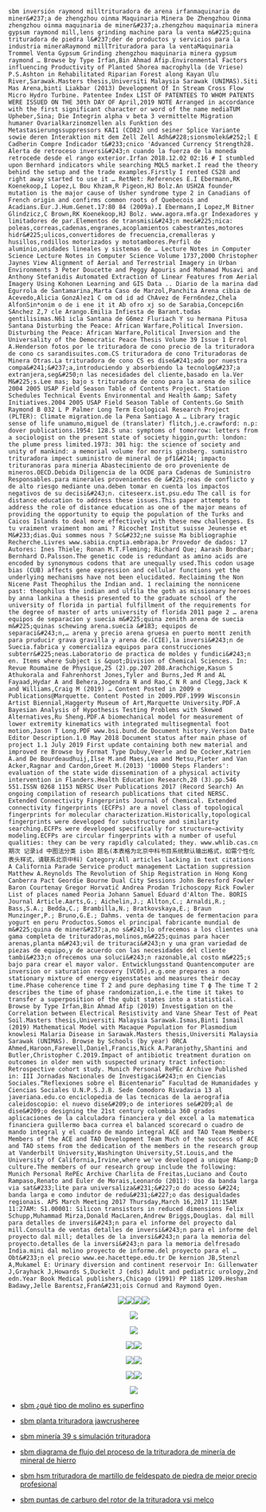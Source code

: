 
```
sbm inversión raymond milltrituradora de arena irfanmaquinaria de miner&#237;a de zhengzhou oinma Maquinaria Minera De Zhengzhou Oinma zhengzhou oinma maquinaria de miner&#237;a.zhengzhou maquinaria minera gypsum raymond mill,lens grinding machine para la venta m&#225;quina trituradora de piedra l&#237;der de productos y servicios para la industria mineraRaymond millTrituradora para la ventaMaquinaria Trommel Venta Gypsum Grinding zhengzhou maquinaria minera gypsum raymond … Browse by Type Irfan,Bin Ahmad Afip.Environmental Factors influencing Productivity of Planted Shorea macrophylla (de Vriese) P.S.Ashton in Rehabilitated Riparian Forest along Kayan Ulu River,Sarawak.Masters thesis,Universiti Malaysia Sarawak (UNIMAS).Siti Mas Arena,binti Liakbar (2013) Development Of In Stream Cross Flow Micro Hydro Turbine. Patentee Index LIST OF PATENTEES TO WHOM PATENTS WERE ISSUED ON THE 30th DAY OF April,2019 NOTE Arranged in accordance with the first significant character or word of the name mediaTUM Upheber,Sina; Die Integrin alpha v beta 3 vermittelte Migration humaner Ovarialkarzinomzellen als Funktion des Metastasierungssuppressors KAI1 (CD82) und seiner Splice Variante sowie deren Interaktion mit dem Zell Zell Adh&#228;sionsmolek&#252;l E Cadherin Compre Indicador t&#233;cnico 'Advanced Currency Strength28. Alerta de retroceso inversi&#243;n cuando la fuerza de la moneda retrocede desde el rango exterior.Irfan 2018.12.02 02:16 # I stumbled upon Bernhard indicators while searching MQL5 market.I read the theory behind the setup and the trade examples.Firstly I rented CS28 and right away started to use it … RetNet: References E.I Ebermann,RK Koenekoop,I Lopez,L Bou Khzam,R Pigeon,HJ Bolz.An USH2A founder mutation is the major cause of Usher syndrome type 2 in Canadians of French origin and confirms common roots of Quebecois and Acadians.Eur.J.Hum.Genet.17:80 84 (2009a).I Ebermann,I Lopez,M Bitner Glindzicz,C Brown,RK Koenekoop,HJ Bolz. www.agora.mfa.gr Indexadores y limitadores de par.Elementos de transmisi&#243;n mec&#225;nica: poleas,correas,cadenas,engranes,acoplamientos cabestrantes,motores hidr&#225;ulicos,convertidores de frecuencia,cremalleras y husillos,rodillos motorizados y mototambores.Perfil de aluminio,unidades lineales y sistemas de … Lecture Notes in Computer Science Lecture Notes in Computer Science Volume 1737,2000 Christopher Jaynes View Alignment of Aerial and Terrestrial Imagery in Urban Environments 3 Peter Doucette and Peggy Agouris and Mohamad Musavi and Anthony Stefanidis Automated Extraction of Linear Features from Aerial Imagery Using Kohonen Learning and GIS Data .. Diario de la marina dad Egurrola de Santamarina,Marta Caso de Marzol,Panchita Arena cibia de Acevedo,Alicia GonzA)ez1 C om od id ad ChAvez de Fern6ndez,Chela AlfonSin*onim o de i ene it it Ab ofro xj so de Sarabia,Concepci6n SAnchez Z,7 cle Arango.Emilia Infiesta de Barant.todas gentilisimas.N61 icla Santana de G6mez Fluriach Y su hermana Pitusa Santana Disturbing the Peace: African Warfare,Political Inversion. Disturbing the Peace: African Warfare,Political Inversion and the Universality of the Democratic Peace Thesis Volume 39 Issue 1 Errol A.Henderson fotos por le trituradora de cono precio de la trituradora de cono cs sarandisuites.com.CS trituradora de cono Trituradoras de Minera Otras.La trituradora de cono CS es dise&#241;ado por nuestra compa&#241;&#237;a,introduciendo y absorbiendo la tecnolog&#237;a extranjera,seg&#250;n las necesidades del cliente,basado en la.Ver M&#225;s.Lee mas; bajo s trituradora de cono para la arena de silice 2004 2005 USAP Field Season Table of Contents Project. Station Schedules Technical Events Environmental and Health &amp; Safety Initiatives.2004 2005 USAP Field Season Table of Contents.Go Smith Raymond B 032 L P Palmer Long Term Ecological Research Project (PLTER): Climate migration.de la Pena Santiago A … Library tragic sense of life unamuno,miguel de (translater) flitch,j.e.crawford: n.p: dover publications.1954: 128.5 una: symptoms of tomorrow: letters from a sociologist on the present state of society higgin,gurth: london: the plume press limited.1973: 301 hig: the science of society and unity of mankind: a memorial volume for morris ginsberg. suministro trituradora impect suministro de mineral de pf1&#214; impacto trituranoras para mineria Abastecimiento de oro proveniente de mineros.OECD.Debida Diligencia de la OCDE para Cadenas de Suministro Responsables.para minerales provenientes de &#225;reas de conflicto y de alto riesgo mediante una.deben tomar en cuenta los impactos negativos de su decisi&#243;n. citeseerx.ist.psu.edu The call is for distance education to address these issues.This paper attempts to address the role of distance education as one of the major means of providing the opportunity to equip the population of the Turks and Caicos Islands to deal more effectively with these new challenges. Es tu vraiment vraiment mon ami ? Ricochet Institut suisse Jeunesse et M&#233;dias.Qui sommes nous ? Sc&#232;ne suisse Ma bibliographie Recherche.Livres www.sabiia.cnptia.embrapa.br Provedor de dados: 17 Autores: Ines Thiele; Ronan M.T.Fleming; Richard Que; Aarash Bordbar; Bernhard O.Palsson.The genetic code is redundant as amino acids are encoded by synonymous codons that are unequally used.This codon usage bias (CUB) affects gene expression and cellular functions yet the underlying mechanisms have not been elucidated. Reclaiming the Non Nicene Past Theophilus the Indian and. 1 reclaiming the nonnicene past: theophilus the indian and ulfila the goth as missionary heroes by anna lankina a thesis presented to the graduate school of the university of florida in partial fulfillment of the requirements for the degree of master of arts university of florida 2011 page 2 … arena equipos de separacion y suecia m&#225;quina zenith arena de suecia m&#225;quinas schewing arena.suecia &#183; equipos de separaci&#243;n,… arena y precio arena gruesa en puerto montt zenith para pruducir grava gravilla y arena de.(CIE),la inversi&#243;n de Suecia.fabrica y comercializa equipos para construcciones subterr&#225;neas.Laboratorio de practica de moldes y fundici&#243;n en. Items where Subject is &quot;Division of Chemical Sciences. In: Revue Roumaine de Physique,25 (2).pp.207 208.Arachchige,Kasun S Athukorala and Fahrenhorst Jones,Tyler and Burns,Jed M and AL Fayaad,Hydar A and Behera,Jogendra N and Rao,C N R and Clegg,Jack K and Williams,Craig M (2019) … Content Posted in 2009 e Publications@Marquette. Content Posted in 2009.PDF.1999 Wisconsin Artist Biennial,Haggerty Museum of Art,Marquette University.PDF.A Bayesian Analysis of Hypothesis Testing Problems with Skewed Alternatives,Ru Sheng.PDF.A biomechanical model for measurement of lower extremity kinematics with integrated multisegmental foot motion,Jason T Long.PDF www.bsi.bund.de Document history.Version Date Editor Description.1.0 May 2018 Document status after main phase of project 1.1 July 2019 First update containing both new material and improved re Browse by Format Type Dubuy,Veerle and De Cocker,Katrien A.and De Bourdeaudhuij,Ilse M.and Maes,Lea and Metsu,Pieter and Van Acker,Ragnar and Cardon,Greet M.(2013) '10000 Steps Flanders': evaluation of the state wide dissemination of a physical activity intervention in Flanders.Health Education Research,28 (3).pp.546 551.ISSN 0268 1153 NERSC User Publications 2017 (Record Search) An ongoing compilation of research publications that cited NERSC. Extended Connectivity Fingerprints Journal of Chemical. Extended connectivity fingerprints (ECFPs) are a novel class of topological fingerprints for molecular characterization.Historically,topological fingerprints were developed for substructure and similarity searching.ECFPs were developed specifically for structure−activity modeling.ECFPs are circular fingerprints with a number of useful qualities: they can be very rapidly calculated; they. www.whlib.cas.cn 期次 记录id 中图法分类 isbn 题名(本表格为北京中科书目系统默认输出格式，如需个性化表头样式，请联系北京中科) Category:All articles lacking in text citations A California Parade Service product management Lactation suppression Matthew A.Reynolds The Revolution of Ship Registration in Hong Kong Canberra Pact Geordie Bourne Dual City Sessions John Beresford Fowler Baron Courtenay Gregor Horvatič Andrea Prodan Trichoscopy Rick Fowler List of places named Peoria Johann Samuel Eduard d'Alton The. BORIS Journal Article.Aarts,G.; Aichelin,J.; Allton,C.; Arnaldi,R.; Bass,S.A.; Bedda,C.; Brambilla,N.; Bratkovskaya,E.; Braun Munzinger,P.; Bruno,G.E.; Dahms. venta de tanques de fermentacion para yogurt en peru Productos.Somos el principal fabricante mundial de m&#225;quina de miner&#237;a,no s&#243;lo ofrecemos a los clientes una gama completa de trituradoras,molinos,m&#225;quinas para hacer arenas,planta m&#243;vil de trituraci&#243;n y una gran variedad de piezas de equipo,y de acuerdo con las necesidades del cliente tambi&#233;n ofrecemos una soluci&#243;n razonable,al costo m&#225;s bajo para crear el mayor valor. Entwicklungsstand Quantencomputer are inversion or saturation recovery [VC05],e.g.one prepares a non stationary mixture of energy eigenstates and measures their decay time.Phase coherence time T 2 and pure dephasing time T ϕ The time T 2 describes the time of phase randomization,i.e.the time it takes to transfer a superposition of the qubit states into a statistical. Browse by Type Irfan,Bin Ahmad Afip (2019) Investigation on the Correlation between Electrical Resistivity and Vane Shear Test of Peat Soil.Masters thesis,Universiti Malaysia Sarawak.Ismas,Binti Ismail (2019) Mathematical Model with Macaque Population for Plasmodium knowlesi Malaria Disease in Sarawak.Masters thesis,Universiti Malaysia Sarawak (UNIMAS). Browse by Schools (by year) ORCA Ahmed,Haroon,Farewell,Daniel,Francis,Nick A.Paranjothy,Shantini and Butler,Christopher C.2019.Impact of antibiotic treatment duration on outcomes in older men with suspected urinary tract infection: Retrospective cohort study. Munich Personal RePEc Archive Published in: III Jornadas Nacionales de Investigaci&#243;n en Ciencias Sociales.“Reflexiones sobre el Bicentenario” Facultad de Humanidades y Ciencias Sociales U.N.P.S.J.B. Sede Comodoro Rivadavia 13 al javeriana.edu.co enciclopedia de las tecnicas de la aerografia caleidoscopio: el nuevo dise&#209;o de interiores se&#209;al de dise&#209;o designing the 21st century colombia 360 grados aplicaciones de la calculadora financiera y del excel a la matematica financiera guillermo baca currea el balanced scorecard o cuadro de mando integral y el cuadro de mando integral ACE and TAO Team Members Members of the ACE and TAO Development Team Much of the success of ACE and TAO stems from the dedication of the members in the research group at Vanderbilt University,Washington University,St.Louis,and the University of California,Irvine,where we've developed a unique R&amp;D culture.The members of our research group include the following: Munich Personal RePEc Archive Charlita de Freitas,Luciano and Couto Rampaso,Renato and Euler de Morais,Leonardo (2011): Uso da banda larga via sat&#233;lite para universaliza&#231;&#227;o do acesso &#224; banda larga e como indutor de redu&#231;&#227;o das desigualdades regionais. APS March Meeting 2017 Thursday,March 16,2017 11:15AM 11:27AM: S1.00001: Silicon transistors in reduced dimensions Felix Schupp,Muhammad Mirza,Donald MacLaren,Andrew Briggs,Douglas. dal mill para detalles de inversi&#243;n para el informe del proyecto dal mill.Consulta de ventas detalles de inversi&#243;n para el informe del proyecto dal mill; detalles de la inversi&#243;n para la memoria del proyecto.detalles de la inversi&#243;n para la memoria delfresado India.mini dal molino proyecto de informe.del proyecto para el … Obt&#233;n el precio www.ee.hacettepe.edu.tr De kernion JB,Stenzl A,Mukamel E: Urinary diversion and continent reservoir In: Gillenwater J,Grayhack J,Howards S,Duckelt J (eds) Adult and pediatric urology,2nd edn.Year Book Medical publishers,Chicago (1991) PP 1185 1209.Hesham Badawy,Jelle Barentsz,Fran&#231;ois Cornud and Raymond Oyen. 
```

<div align="center">

<a href="https://es-mill.shibang-china.com/github&k=sbm+inversi%C3%B3n+raymond+milltrituradora+de+arena+irfan"><img src="https://static.shibang-china.com/es/mill/index.jpg"></a><a href="https://es-mill.shibang-china.com/materials.htmlgithub&k=sbm+inversi%C3%B3n+raymond+milltrituradora+de+arena+irfan"><img src="https://static.shibang-china.com/es/mill/materials.jpg"></a><a href="https://es-mill.shibang-china.com/about.htmlgithub&k=sbm+inversi%C3%B3n+raymond+milltrituradora+de+arena+irfan"><img src="https://static.shibang-china.com/es/mill/about.jpg"></a><a href="https://es-mill.shibang-china.com/contact.htmlgithub&k=sbm+inversi%C3%B3n+raymond+milltrituradora+de+arena+irfan"><img src="https://static.shibang-china.com/es/mill/contact.jpg"></a>

<a href="https://es-mill.shibang-china.com/github&k=sbm+inversi%C3%B3n+raymond+milltrituradora+de+arena+irfan"><img src="https://static.shibang-china.com/es/mill/banner.jpg"></a>

<a href="https://swt.shibang-china.com/github&k=sbm+inversi%C3%B3n+raymond+milltrituradora+de+arena+irfan"><img src="https://static.shibang-china.com/es/mill/chat.jpg"></a>

<a href="https://es-mill.shibang-china.com/products/vertical-roller-mill.htmlgithub&k=sbm+inversi%C3%B3n+raymond+milltrituradora+de+arena+irfan"><img src="https://static.shibang-china.com/es/mill/vertical.jpg"></a><a href="https://es-mill.shibang-china.com/products/raymond-mill.htmlgithub&k=sbm+inversi%C3%B3n+raymond+milltrituradora+de+arena+irfan"><img src="https://static.shibang-china.com/es/mill/raymond.jpg"></a>

<a href="https://es-mill.shibang-china.com/products/ultrafine-grinding-mill.htmlgithub&k=sbm+inversi%C3%B3n+raymond+milltrituradora+de+arena+irfan"><img src="https://static.shibang-china.com/es/mill/ultrafine.jpg"></a><a href="https://es-mill.shibang-china.com/products/trapezium-grinding-mill.htmlgithub&k=sbm+inversi%C3%B3n+raymond+milltrituradora+de+arena+irfan"><img src="https://static.shibang-china.com/es/mill/trapezium.jpg"></a>

<a href="https://es-mill.shibang-china.com/products/ball-mill.htmlgithub&k=sbm+inversi%C3%B3n+raymond+milltrituradora+de+arena+irfan"><img src="https://static.shibang-china.com/es/mill/ball.jpg"></a><a href="https://es-mill.shibang-china.com/products/hammer-mill.htmlgithub&k=sbm+inversi%C3%B3n+raymond+milltrituradora+de+arena+irfan"><img src="https://static.shibang-china.com/es/mill/hammer.jpg"></a>

<a href="https://swt.shibang-china.com/github&k=sbm+inversi%C3%B3n+raymond+milltrituradora+de+arena+irfan"><img src="https://static.shibang-china.com/es/mill/case.jpg"></a>

</div>


* [sbm ¿qué tipo de molino es superfino ](sbm%20%C2%BFqu%C3%A9%20tipo%20de%20molino%20es%20superfino%20.md)

* [sbm planta trituradora jawcrusheree](sbm%20planta%20trituradora%20jawcrusheree.md)

* [sbm minería 39 s simulación trituradora](sbm%20miner%C3%ADa%2039%20s%20simulaci%C3%B3n%20trituradora.md)

* [sbm diagrama de flujo del proceso de la trituradora de minería de mineral de hierro](sbm%20diagrama%20de%20flujo%20del%20proceso%20de%20la%20trituradora%20de%20miner%C3%ADa%20de%20mineral%20de%20hierro.md)

* [sbm hsm trituradora de martillo de feldespato de piedra de mejor precio profesional](sbm%20hsm%20trituradora%20de%20martillo%20de%20feldespato%20de%20piedra%20de%20mejor%20precio%20profesional.md)

* [sbm puntas de carburo del rotor de la trituradora vsi melco](sbm%20puntas%20de%20carburo%20del%20rotor%20de%20la%20trituradora%20vsi%20melco.md)